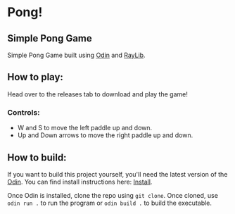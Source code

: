 # **Pong!**

## Simple Pong Game
Simple Pong Game built using [Odin](https://odin-lang.org/) and [RayLib](https://www.raylib.com/index.html).

## How to play:
Head over to the releases tab to download and play the game!

### Controls:
- W and S to move the left paddle up and down.
- Up and Down arrows to move the right paddle up and down.


## How to build:
If you want to build this project yourself, you'll need the latest version of the <ins>Odin</ins>. You can find install instructions here: [Install](https://odin-lang.org/docs/install/).

Once Odin is installed, clone the repo using `git clone`. Once cloned, use `odin run .` to run the program or `odin build .` to build the executable. 